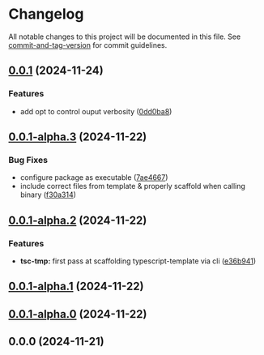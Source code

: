 # Changelog

All notable changes to this project will be documented in this file. See [commit-and-tag-version](https://github.com/absolute-version/commit-and-tag-version) for commit guidelines.

## [0.0.1](https://github.com/andrew-chang-dewitt/create-vite-ssg/compare/v0.0.1-alpha.3...v0.0.1) (2024-11-24)


### Features

* add opt to control ouput verbosity ([0dd0ba8](https://github.com/andrew-chang-dewitt/create-vite-ssg/commit/0dd0ba84d385f8e537f65d586434e7b8cdd4c268))

## [0.0.1-alpha.3](https://github.com/andrew-chang-dewitt/create-vite-ssg/compare/v0.0.1-alpha.2...v0.0.1-alpha.3) (2024-11-22)


### Bug Fixes

* configure package as executable ([7ae4667](https://github.com/andrew-chang-dewitt/create-vite-ssg/commit/7ae4667c06ca7860483a759edfdb2f94ae5b9f06))
* include correct files from template & properly scaffold when calling binary ([f30a314](https://github.com/andrew-chang-dewitt/create-vite-ssg/commit/f30a314c505a4d14a57814439a2291d56078e598))

## [0.0.1-alpha.2](https://github.com/andrew-chang-dewitt/create-vite-ssg/compare/v0.0.1-alpha.1...v0.0.1-alpha.2) (2024-11-22)


### Features

* **tsc-tmp:** first pass at scaffolding typescript-template via cli ([e36b941](https://github.com/andrew-chang-dewitt/create-vite-ssg/commit/e36b94145b7534035dcfc8a72a7ee352a42b3c4c))

## [0.0.1-alpha.1](https://github.com/andrew-chang-dewitt/create-vite-ssg/compare/v0.0.1-alpha.0...v0.0.1-alpha.1) (2024-11-22)

## [0.0.1-alpha.0](https://github.com/andrew-chang-dewitt/create-vite-ssg/compare/v0.0.0...v0.0.1-alpha.0) (2024-11-22)

## 0.0.0 (2024-11-21)
